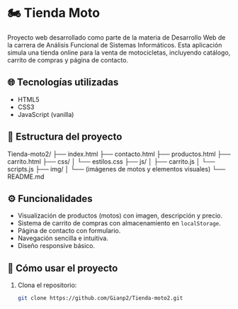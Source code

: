 # 🏍️ Tienda Moto

Proyecto web desarrollado como parte de la materia de Desarrollo Web de la carrera de Análisis Funcional de Sistemas Informáticos. Esta aplicación simula una tienda online para la venta de motocicletas, incluyendo catálogo, carrito de compras y página de contacto.

## 🌐 Tecnologías utilizadas

- HTML5
- CSS3
- JavaScript (vanilla)

## 📂 Estructura del proyecto

Tienda-moto2/
├── index.html
├── contacto.html
├── productos.html
├── carrito.html
├── css/
│ └── estilos.css
├── js/
│ ├── carrito.js
│ └── scripts.js
├── img/
│ └── (imágenes de motos y elementos visuales)
└── README.md


## ⚙️ Funcionalidades

- Visualización de productos (motos) con imagen, descripción y precio.
- Sistema de carrito de compras con almacenamiento en `localStorage`.
- Página de contacto con formulario.
- Navegación sencilla e intuitiva.
- Diseño responsive básico.

## 🚀 Cómo usar el proyecto

1. Clona el repositorio:
   ```bash
   git clone https://github.com/Gianp2/Tienda-moto2.git
